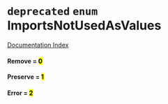 # `deprecated` `enum` ImportsNotUsedAsValues

[Documentation Index](../README.md)

#### Remove = <mark>0</mark>



#### Preserve = <mark>1</mark>



#### Error = <mark>2</mark>



